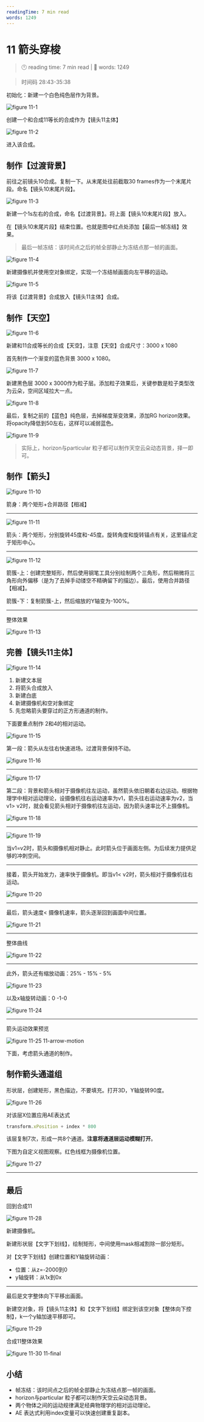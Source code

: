 ```yaml
---
readingTime: 7 min read
words: 1249
---
```

# 11 箭头穿梭
<!-- READING-TIME:START -->
>  🕛 reading time: 7 min read | 🔖 words: 1249
<!-- READING-TIME:END -->

> 时间码 28:43-35:38

初始化：新建一个白色纯色层作为背景。

![figure 11-1](../assets/figure-11-1.png)

创建一个和合成11等长的合成作为【镜头11主体】

![figure 11-2](../assets/figure-11-2.png)

进入该合成。

## 制作【过渡背景】

前往之前镜头10合成。复制一下。从末尾处往前截取30 frames作为一个末尾片段。命名【镜头10末尾片段】。

![figure 11-3](../assets/figure-11-3.png)

新建一个1s左右的合成，命名【过渡背景】。将上面【镜头10末尾片段】放入。

在【镜头10末尾片段】结束位置。也就是图中红点处添加【最后一帧冻结】效果。

> 最后一帧冻结：该时间点之后的帧全部静止为冻结点那一帧的画面。

![figure 11-4](../assets/figure-11-4.png)

新建摄像机并使用空对象绑定，实现一个冻结帧画面向左平移的运动。

![figure 11-5](../assets/figure-11-5.png)

将该【过渡背景】合成放入【镜头11主体】合成。

## 制作【天空】

![figure 11-6](../assets/figure-11-6.png)

新建和11合成等长的合成【天空】，注意【天空】合成尺寸：3000 x 1080

首先制作一个渐变的蓝色背景 3000 x 1080。

![figure 11-7](../assets/figure-11-7.png)

新建黑色层 3000 x 3000作为粒子层。添加粒子效果后，关键参数是粒子类型改为云朵，空间区域拉大一点。

![figure 11-8](../assets/figure-11-8.png)

最后，复制之前的【蓝色】纯色层，去掉梯度渐变效果，添加RG horizon效果。将opacity降低到50左右，这样可以减弱蓝色。

![figure 11-9](../assets/figure-11-9.png)

> 实际上，horizon与particular 粒子都可以制作天空云朵动态背景，择一即可。

## 制作【箭头】

![figure 11-10](../assets/figure-11-10.png)

箭身：两个矩形+合并路径【相减】

----

![figure 11-11](../assets/figure-11-11.png)

箭头：两个矩形，分别旋转45度和-45度。旋转角度和旋转锚点有关，这里锚点定于矩形中心。

---

![figure 11-12](../assets/figure-11-12.png)

箭簇-上：创建完整矩形，然后使用钢笔工具分别绘制两个三角形，然后稍微将三角形向外偏移（是为了去掉手动镂空不精确留下的描边）。最后，使用合并路径【相减】。

箭簇-下：复制箭簇-上，然后缩放的Y轴变为-100%。

---

整体效果

![figure 11-13](../assets/figure-11-13.png)

## 完善【镜头11主体】

![figure 11-14](../assets/figure-11-14.png)

1. 新建文本层
2. 将箭头合成放入
3. 新建白底
4. 新建摄像机和空对象绑定
5. 先忽略箭头要穿过的正方形通道的制作。

下面要重点制作 2和4的相对运动。

![figure 11-15](../assets/figure-11-15.png)

第一段：箭头从左往右快速进场。过渡背景保持不动。

![figure 11-16](../assets/figure-11-16.png)

----

![figure 11-17](../assets/figure-11-17.png)

第二段：背景和箭头相对于摄像机往左运动，虽然箭头依旧朝着右边运动。根据物理学中相对运动理论，设摄像机往右运动速率为v1，箭头往右运动速率为v2，当v1> v2时，就会看见箭头相对于摄像机往左运动，因为箭头速率比不上摄像机。

![figure 11-18](../assets/figure-11-18.png)

---

![figure 11-19](../assets/figure-11-19.png)

当v1=v2时，箭头和摄像机相对静止。此时箭头位于画面左侧。为后续发力提供足够的冲刺空间。

---

接着，箭头开始发力，速率快于摄像机。即当v1< v2时，箭头相对于摄像机往右运动。

![figure 11-20](../assets/figure-11-20.png)

---

最后，箭头速度< 摄像机速率，箭头逐渐回到画面中间位置。

![figure 11-21](../assets/figure-11-21.png)

---

整体曲线

![figure 11-22](../assets/figure-11-22.png)

---

此外，箭头还有缩放动画：25% - 15% - 5%

![figure 11-23](../assets/figure-11-23.png)

以及x轴旋转动画：0 -1-0

![figure 11-24](../assets/figure-11-24.png)

---

箭头运动效果预览

![figure 11-25 11-arrow-motion](../assets/figure-11-25.gif)

下面，考虑箭头通道的制作。

## 制作箭头通道组

形状层，创建矩形，黑色描边，不要填充。打开3D，Y轴旋转90度。

![figure 11-26](../assets/figure-11-26.png)

对该层X位置应用AE表达式

```js
transform.xPosition + index * 800
```

该层复制7次，形成一共8个通道。**注意将通道层运动模糊打开**。

下图为自定义视图观察。红色线框为摄像机位置。

![figure 11-27](../assets/figure-11-27.png)

---

## 最后

回到合成11

![figure 11-28](../assets/figure-11-28.png)

新建摄像机。

新建形状层【文字下划线】，绘制矩形，中间使用mask相减割除一部分矩形。

对【文字下划线】创建位置和Y轴旋转动画：

- 位置：从z=-2000到0
- y轴旋转：从1x到0x

---

最后是文字整体向下平移出画面。

新建空对象，将【镜头11主体】和【文字下划线】绑定到该空对象【整体向下控制】，k一个y轴加速平移即可。

![figure 11-29](../assets/figure-11-29.png)

合成11整体效果

![figure 11-30 11-final](../assets/figure-11-30.gif)

## 小结
- 帧冻结：该时间点之后的帧全部静止为冻结点那一帧的画面。
- horizon与particular 粒子都可以制作天空云朵动态背景。
- 两个物体之间的运动规律满足经典物理学的相对运动理论。
- AE 表达式利用index变量可以快速创建重复副本。
